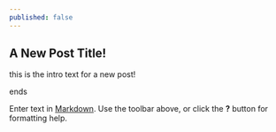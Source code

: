 ```yaml
---
published: false
---
```

## A New Post Title!

this is the intro text for a new post!

ends

Enter text in [Markdown](http://daringfireball.net/projects/markdown/). Use the toolbar above, or click the **?** button for formatting help.
